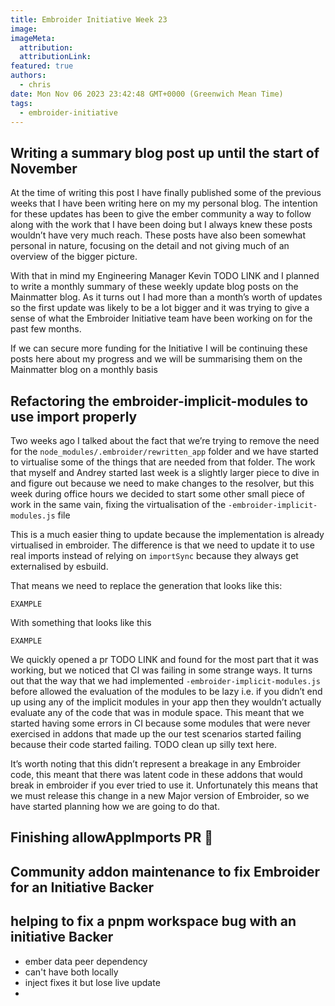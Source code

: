 ```yaml
---
title: Embroider Initiative Week 23
image:
imageMeta:
  attribution:
  attributionLink:
featured: true
authors:
  - chris
date: Mon Nov 06 2023 23:42:48 GMT+0000 (Greenwich Mean Time)
tags:
  - embroider-initiative
---
```


## Writing a summary blog post up until the start of November

At the time of writing this post I have finally published some of the previous weeks that I have been writing here on my my personal blog. The intention for these updates has been to give the ember community a way to follow along with the work that I have been doing but I always knew these posts wouldn’t have very much reach. These posts have also been somewhat personal in nature, focusing on the detail and not giving much of an overview of the bigger picture.

With that in mind my Engineering Manager Kevin TODO LINK and I planned to write a monthly summary of these weekly update blog posts on the Mainmatter blog. As it turns out I had more than a month’s worth of updates so the first update was likely to be a lot bigger and it was trying to give a sense of what the Embroider Initiative team have been working on for the past few months.

If we can secure more funding for the Initiative I will be continuing these posts here about my progress and we will be summarising them on the Mainmatter blog on a monthly basis

## Refactoring the embroider-implicit-modules to use import properly

Two weeks ago I talked about the fact that we’re trying to remove the need for the `node_modules/.embroider/rewritten_app` folder and we have started to virtualise some of the things that are needed from that folder. The work that myself and Andrey started last week is a slightly larger piece to dive in and figure out because we need to make changes to the resolver, but this week during office hours we decided to start some other small piece of work in the same vain, fixing the virtualisation of the `-embroider-implicit-modules.js` file

This is a much easier thing to update because the implementation is already virtualised in embroider. The difference is that we need to update it to use real imports instead of relying on `importSync` because they always get externalised by esbuild. 

That means we need to replace the generation that looks like this:

```
EXAMPLE
```

With something that looks like this

```
EXAMPLE
```

We quickly opened a pr TODO LINK and found for the most part that it was working, but we noticed that CI was failing in some strange ways. It turns out that the way that we had implemented `-embroider-implicit-modules.js` before allowed the evaluation of the modules to be lazy i.e. if you didn’t end up using any of the implicit modules in your app then they wouldn’t actually evaluate any of the code that was in module space. This meant that we started having some errors in CI because some modules that were never exercised in addons that made up the our test scenarios started failing because their code started failing. TODO clean up silly text here.

It’s worth noting that this didn’t represent a breakage in any Embroider code, this meant that there was latent code in these addons that would break in embroider if you ever tried to use it. Unfortunately this means that we must release this change in a new Major version of Embroider, so we have started planning how we are going to do that.

## Finishing allowAppImports PR 🎉

## Community addon maintenance to fix Embroider for an Initiative Backer

## helping to fix a pnpm workspace bug with an initiative Backer

- ember data peer dependency
- can't have both locally
- inject fixes it but lose live update
- 

